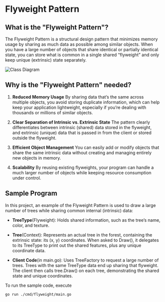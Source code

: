 # Flyweight Pattern

## What is the "Flyweight Pattern"?

The Flyweight Pattern is a structural design pattern that minimizes memory usage by sharing as much data as possible among similar objects. When you have a large number of objects that share identical or partially identical state, you can store what is common in a single shared “flyweight” and only keep unique (extrinsic) state separately.

![Class Diagram](./assets/class-diagram.drawio.png)

## Why is the "Flyweight Pattern" needed?

1. **Reduced Memory Usage**
By sharing data that’s the same across multiple objects, you avoid storing duplicate information, which can help keep your application lightweight, especially if you’re dealing with thousands or millions of similar objects.

2. **Clear Separation of Intrinsic vs. Extrinsic State**
The pattern clearly differentiates between intrinsic (shared) data stored in the flyweight, and extrinsic (unique) data that is passed in from the client or stored outside the flyweight.

3. **Efficient Object Management**
You can easily add or modify objects that share the same intrinsic data without creating and managing entirely new objects in memory.

4. **Scalability**
By reusing existing flyweights, your program can handle a much larger number of objects while keeping resource consumption under control.

## Sample Program

In this project, an example of the Flyweight Pattern is used to draw a large number of trees while sharing common internal (intrinsic) data:

- **TreeType**(Flyweight): Holds shared information, such as the tree’s name, color, and texture.

- **Tree**(Context): Represents an actual tree in the forest, containing the extrinsic state: its (x, y) coordinates. When asked to Draw(), it delegates to its TreeType to print out the shared features, plus any unique coordinate data.

- **Client Code**(in main.go): Uses TreeFactory to request a large number of trees. Trees with the same TreeType data end up sharing that flyweight. The client then calls tree.Draw() on each tree, demonstrating the shared state and unique coordinates.

To run the sample code, execute 
```bash
go run ./cmd/flyweight/main.go
```